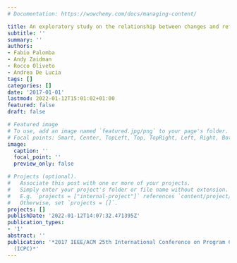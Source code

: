 ```yaml
---
# Documentation: https://wowchemy.com/docs/managing-content/

title: An exploratory study on the relationship between changes and refactoring
subtitle: ''
summary: ''
authors:
- Fabio Palomba
- Andy Zaidman
- Rocco Oliveto
- Andrea De Lucia
tags: []
categories: []
date: '2017-01-01'
lastmod: 2022-01-12T15:01:02+01:00
featured: false
draft: false

# Featured image
# To use, add an image named `featured.jpg/png` to your page's folder.
# Focal points: Smart, Center, TopLeft, Top, TopRight, Left, Right, BottomLeft, Bottom, BottomRight.
image:
  caption: ''
  focal_point: ''
  preview_only: false

# Projects (optional).
#   Associate this post with one or more of your projects.
#   Simply enter your project's folder or file name without extension.
#   E.g. `projects = ["internal-project"]` references `content/project/deep-learning/index.md`.
#   Otherwise, set `projects = []`.
projects: []
publishDate: '2022-01-12T14:07:32.471395Z'
publication_types:
- '1'
abstract: ''
publication: '*2017 IEEE/ACM 25th International Conference on Program Comprehension
  (ICPC)*'
---
```

